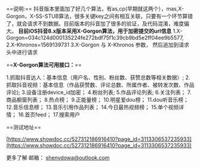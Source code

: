 ==说明:==
 抖音版本里面加了好几个算法，有as,cp(早期就这两个），mas,X-Gorgon，X-SS-STUB算法，很多关键key之间有相互关联，只要有一个环节算错了，就会请求不到数据。目前版本的抖音加了很多的验证，及代码混淆，难度偏大。
**目前iOS抖音8.x版本采用X-Gorgon算法，用于加密提交的url信息**
1.X-Gorgon=034c124d000135224fe272bdf75f1c39cb9bd5e2ff04ee9b5577,
2.X-Khronos=1569139731
3.X-Gorgon 与 X-Khronos 参数， 然后追加到请求头中进行请求

==**X-Gorgon算法可用接口：**==

 1.抓取抖音达人：基本信息（用户名、性别、粉丝数、获赞总数等相关数据）;
  2.抓取抖音视频：基本信息（作品获赞数、评论总数、所属作者、被转发次数、作品评论);
  3.设备注册device_id加密；
  4.粉丝列表;
  5.作品评论列表;
  6.关注列表；
  7.商品橱窗列表；
  8.热点榜；
  9.正能量榜；
  10.明星爱dou榜；
  11.dou听音乐榜；
  12.音乐信息榜；
  13.音乐引用作品列表；
  14.今日最热视频榜；
  15.单个视频详情；
  16.首页feed；
  17.搜索用户

==测试地址==

[https://www.showdoc.cc/527312186916410?page_id=3113306537235933](https://www.showdoc.cc/527312186916410?page_id=3113306537235933)

更多了解
邮箱：
shenydowa@outlook.com
